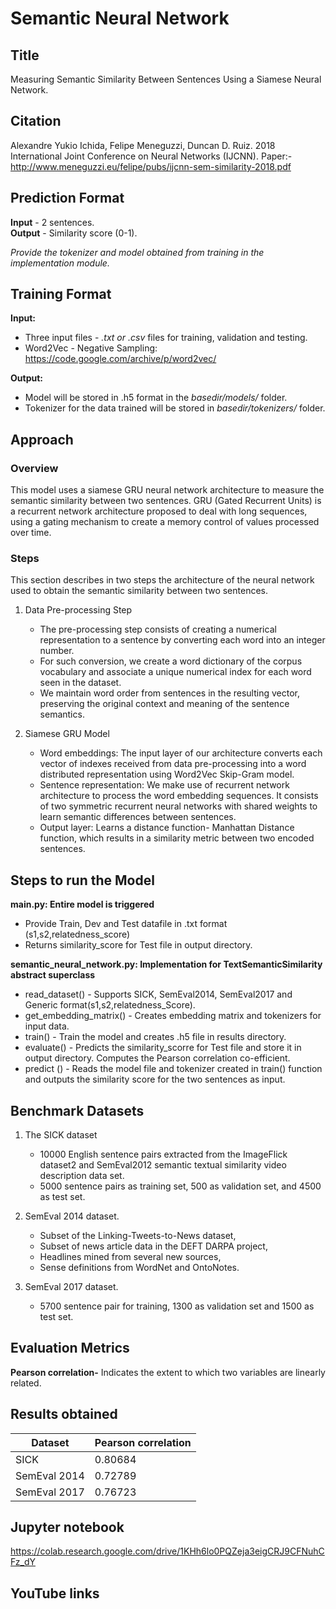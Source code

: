 
# Semantic Neural Network

## Title
Measuring Semantic Similarity Between Sentences Using a Siamese Neural Network.
## Citation
Alexandre Yukio Ichida, Felipe Meneguzzi, Duncan D. Ruiz.
2018 International Joint Conference on Neural Networks (IJCNN).
Paper:- http://www.meneguzzi.eu/felipe/pubs/ijcnn-sem-similarity-2018.pdf
## Prediction Format
**Input** - 2 sentences.<br />
**Output** - Similarity score (0-1).

 *Provide the tokenizer and model obtained from training in the implementation module.*
## Training Format
**Input:** 
* Three input files - *.txt or .csv* files for training, validation and testing.
* Word2Vec - Negative Sampling: https://code.google.com/archive/p/word2vec/

**Output:** 
* Model will be stored in .h5 format in the *basedir/models/*  folder.
* Tokenizer for the data trained will be stored in *basedir/tokenizers/*  folder.

## Approach
### Overview
This model uses a siamese GRU neural network architecture to measure the semantic similarity between two sentences. GRU (Gated Recurrent Units) is a recurrent network
architecture proposed to deal with long sequences, using a gating mechanism to create a memory control of values processed over time.

### Steps
This section describes in two steps the architecture of the neural network used to obtain the semantic similarity between two sentences.
1. Data Pre-processing Step
    * The pre-processing step consists of creating a numerical representation to a sentence by converting each word into an integer number.
    * For such conversion, we create a word dictionary of the corpus vocabulary and associate a unique numerical index for each word seen in the dataset.
    * We maintain word order from sentences in the resulting vector, preserving the original context and meaning of the sentence semantics.

2. Siamese GRU Model
    * Word embeddings: The input layer of our architecture converts each vector of indexes received from data pre-processing into a word distributed representation using Word2Vec Skip-Gram model.
    * Sentence representation: We make use of recurrent network architecture to process the word embedding sequences. It consists of two symmetric recurrent neural networks with shared weights to learn semantic differences between sentences.
    * Output layer: Learns a distance function- Manhattan Distance function, which results in a similarity metric between two encoded sentences.

## Steps to run the Model
**main.py: Entire model is triggered**
   * Provide Train, Dev and Test datafile in .txt format (s1,s2,relatedness_score)
   * Returns similarity_score for Test file in output directory.
   
**semantic_neural_network.py: Implementation for TextSemanticSimilarity abstract superclass**
   * read_dataset() - Supports SICK, SemEval2014, SemEval2017 and Generic format(s1,s2,relatedness_Score).
   * get_embedding_matrix() - Creates embedding matrix and tokenizers for input data.
   * train() - Train the model and creates .h5 file in results directory.
   * evaluate() - Predicts the similarity_scorre for Test file and store it in output directory. Computes the Pearson correlation co-efficient.
   * predict () - Reads the model file and tokenizer created in train() function and outputs the similarity score for the two sentences as input.
     
   
## Benchmark Datasets
1. The SICK dataset 
    * 10000 English sentence pairs extracted from the ImageFlick dataset2 and SemEval2012 semantic textual similarity video description data set.
    * 5000 sentence pairs as training set, 500 as validation set, and 4500 as test set.
 
2. SemEval 2014 dataset.
    *  Subset of the Linking-Tweets-to-News dataset,
    *  Subset of news article data in the DEFT DARPA project,
    *  Headlines mined from several new sources,
    *  Sense definitions from WordNet and OntoNotes.
 
3. SemEval 2017 dataset.
    * 5700 sentence pair for training, 1300 as validation set and 1500 as test set.

## Evaluation Metrics
**Pearson correlation-** Indicates the extent to which two variables are linearly related.

## Results obtained
| Dataset  | Pearson correlation|
| ------------- | ------------- |
| SICK  | 0.80684  |
| SemEval 2014  | 0.72789  |
| SemEval 2017  | 0.76723  |

## Jupyter notebook

https://colab.research.google.com/drive/1KHh6lo0PQZeja3eigCRJ9CFNuhCFz_dY

## YouTube links
